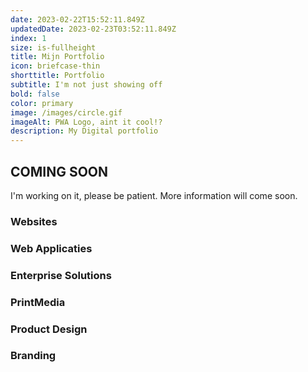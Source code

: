 ```yaml
---
date: 2023-02-22T15:52:11.849Z
updatedDate: 2023-02-23T03:52:11.849Z
index: 1
size: is-fullheight
title: Mijn Portfolio
icon: briefcase-thin
shorttitle: Portfolio
subtitle: I'm not just showing off
bold: false
color: primary
image: /images/circle.gif
imageAlt: PWA Logo, aint it cool!?
description: My Digital portfolio
---
```

## COMING SOON
I'm working on it, please be patient. More information will come soon.

### Websites

### Web Applicaties

### Enterprise Solutions

### PrintMedia

### Product Design

### Branding